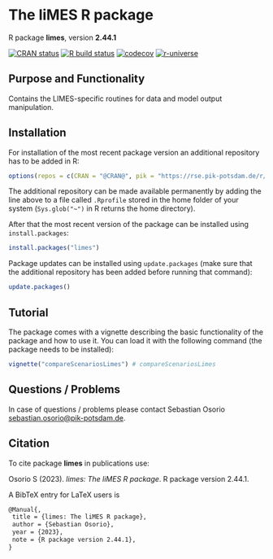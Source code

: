 # The liMES R package

R package **limes**, version **2.44.1**

[![CRAN status](https://www.r-pkg.org/badges/version/limes)](https://cran.r-project.org/package=limes)  [![R build status](https://github.com/pik-piam/limes/workflows/check/badge.svg)](https://github.com/pik-piam/limes/actions) [![codecov](https://codecov.io/gh/pik-piam/limes/branch/master/graph/badge.svg)](https://app.codecov.io/gh/pik-piam/limes) [![r-universe](https://pik-piam.r-universe.dev/badges/limes)](https://pik-piam.r-universe.dev/builds)

## Purpose and Functionality

Contains the LIMES-specific routines for data and model
    output manipulation.


## Installation

For installation of the most recent package version an additional repository has to be added in R:

```r
options(repos = c(CRAN = "@CRAN@", pik = "https://rse.pik-potsdam.de/r/packages"))
```
The additional repository can be made available permanently by adding the line above to a file called `.Rprofile` stored in the home folder of your system (`Sys.glob("~")` in R returns the home directory).

After that the most recent version of the package can be installed using `install.packages`:

```r 
install.packages("limes")
```

Package updates can be installed using `update.packages` (make sure that the additional repository has been added before running that command):

```r 
update.packages()
```

## Tutorial

The package comes with a vignette describing the basic functionality of the package and how to use it. You can load it with the following command (the package needs to be installed):

```r
vignette("compareScenariosLimes") # compareScenariosLimes
```

## Questions / Problems

In case of questions / problems please contact Sebastian Osorio <sebastian.osorio@pik-potsdam.de>.

## Citation

To cite package **limes** in publications use:

Osorio S (2023). _limes: The liMES R package_. R package version 2.44.1.

A BibTeX entry for LaTeX users is

 ```latex
@Manual{,
  title = {limes: The liMES R package},
  author = {Sebastian Osorio},
  year = {2023},
  note = {R package version 2.44.1},
}
```
